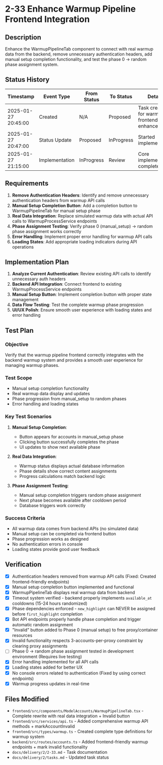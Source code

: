 # 2-33 Enhance Warmup Pipeline Frontend Integration

## Description
Enhance the WarmupPipelineTab component to connect with real warmup data from the backend, remove unnecessary authentication headers, add manual setup completion functionality, and test the phase 0 → random phase assignment system.

## Status History
| Timestamp | Event Type | From Status | To Status | Details | User |
|-----------|------------|-------------|-----------|---------|------|
| 2025-01-27 20:45:00 | Created | N/A | Proposed | Task created for warmup frontend enhancements | AI Agent |
| 2025-01-27 20:47:00 | Status Update | Proposed | InProgress | Started implementation | AI Agent |
| 2025-01-27 21:15:00 | Implementation | InProgress | Review | Core implementation completed | AI Agent |

## Requirements
1. **Remove Authentication Headers**: Identify and remove unnecessary authentication headers from warmup API calls
2. **Manual Setup Completion Button**: Add a completion button to WarmupPipelineTab for manual setup phase
3. **Real Data Integration**: Replace simulated warmup data with actual API calls to WarmupProcessService endpoints
4. **Phase Assignment Testing**: Verify phase 0 (manual_setup) → random phase assignment works correctly
5. **Error Handling**: Implement proper error handling for warmup API calls
6. **Loading States**: Add appropriate loading indicators during API operations

## Implementation Plan
1. **Analyze Current Authentication**: Review existing API calls to identify unnecessary auth headers
2. **Backend API Integration**: Connect frontend to existing WarmupProcessService endpoints
3. **Manual Setup Button**: Implement completion button with proper state management
4. **Data Flow Testing**: Test the complete warmup phase progression
5. **UI/UX Polish**: Ensure smooth user experience with loading states and error handling

## Test Plan
### Objective
Verify that the warmup pipeline frontend correctly integrates with the backend warmup system and provides a smooth user experience for managing warmup phases.

### Test Scope
- Manual setup completion functionality
- Real warmup data display and updates
- Phase progression from manual_setup to random phases
- Error handling and loading states

### Key Test Scenarios
1. **Manual Setup Completion**:
   - Button appears for accounts in manual_setup phase
   - Clicking button successfully completes the phase
   - UI updates to show next available phase
   
2. **Real Data Integration**:
   - Warmup status displays actual database information
   - Phase details show correct content assignments
   - Progress calculations match backend logic
   
3. **Phase Assignment Testing**:
   - Manual setup completion triggers random phase assignment
   - Next phase becomes available after cooldown period
   - Database triggers work correctly

### Success Criteria
- All warmup data comes from backend APIs (no simulated data)
- Manual setup can be completed via frontend button
- Phase progression works as designed
- No authentication errors in console
- Loading states provide good user feedback

## Verification
- [x] Authentication headers removed from warmup API calls (Fixed: Created frontend-friendly endpoints)
- [x] Manual setup completion button implemented and functional
- [x] WarmupPipelineTab displays real warmup data from backend
- [x] Timeout system verified - backend properly implements `available_at` cooldowns (15-24 hours randomized)
- [x] Phase dependencies enforced - `new_highlight` can NEVER be assigned before `first_highlight` completion
- [x] Bot API endpoints properly handle phase completion and trigger automatic random assignment
- [x] "Invalid" button added to Phase 0 (manual setup) to free proxy/container resources
- [x] Invalid functionality respects 3-accounts-per-proxy constraint by clearing proxy assignments
- [ ] Phase 0 → random phase assignment tested in development environment (Requires live testing)
- [x] Error handling implemented for all API calls
- [x] Loading states added for better UX
- [x] No console errors related to authentication (Fixed by using correct endpoints)
- [x] Warmup progress updates in real-time

## Files Modified
- `frontend/src/components/ModelAccounts/WarmupPipelineTab.tsx` - Complete rewrite with real data integration + Invalid button
- `frontend/src/services/api.ts` - Added comprehensive warmup API methods + markAccountInvalid
- `frontend/src/types/warmup.ts` - Created complete type definitions for warmup system
- `backend/src/routes/accounts.ts` - Added frontend-friendly warmup endpoints + mark invalid functionality
- `docs/delivery/2/2-33.md` - Task documentation
- `docs/delivery/2/tasks.md` - Updated task status 